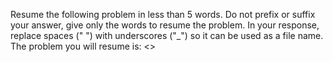 Resume the following problem in less than 5 words. Do not prefix or suffix your answer, give only the words to resume the problem. In your response, replace spaces (" ") with underscores ("_") so it can be used as a file name.
The problem you will resume is:
<<PROBLEM>> 